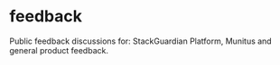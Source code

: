 # feedback
Public feedback discussions for: StackGuardian Platform, Munitus and general product feedback.

